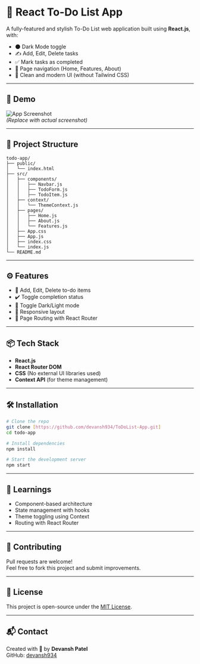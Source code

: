 
# 📝 React To-Do List App

A fully-featured and stylish To-Do List web application built using **React.js**, with:

- 🌑 Dark Mode toggle
- ✍️ Add, Edit, Delete tasks
- ✅ Mark tasks as completed
- 🧭 Page navigation (Home, Features, About)
- 🎨 Clean and modern UI (without Tailwind CSS)

---

## 🚀 Demo

![App Screenshot](https://via.placeholder.com/800x400?text=React+To-Do+App+Screenshot)  
*(Replace with actual screenshot)*

---

## 📁 Project Structure

```
todo-app/
├── public/
│   └── index.html
├── src/
│   ├── components/
│   │   ├── Navbar.js
│   │   ├── TodoForm.js
│   │   ├── TodoItem.js
│   ├── context/
│   │   └── ThemeContext.js
│   ├── pages/
│   │   ├── Home.js
│   │   ├── About.js
│   │   └── Features.js
│   ├── App.css
│   ├── App.js
│   ├── index.css
│   └── index.js
└── README.md
```

---

## ⚙️ Features

- 🔄 Add, Edit, Delete to-do items
- ✔️ Toggle completion status
- 🌙 Toggle Dark/Light mode
- 📱 Responsive layout
- 🧭 Page Routing with React Router

---

## 📦 Tech Stack

- **React.js**
- **React Router DOM**
- **CSS** (No external UI libraries used)
- **Context API** (for theme management)

---

## 🛠️ Installation

```bash
# Clone the repo
git clone [https://github.com/devansh934/ToDoList-App.git]
cd todo-app

# Install dependencies
npm install

# Start the development server
npm start
```

---

## 🧠 Learnings

- Component-based architecture
- State management with hooks
- Theme toggling using Context
- Routing with React Router

---

## 🙌 Contributing

Pull requests are welcome!  
Feel free to fork this project and submit improvements.

---

## 📄 License

This project is open-source under the [MIT License](LICENSE).

---

## 📬 Contact

Created with 💙 by **Devansh Patel**  
GitHub: [devansh934](https://github.com/devansh934)
